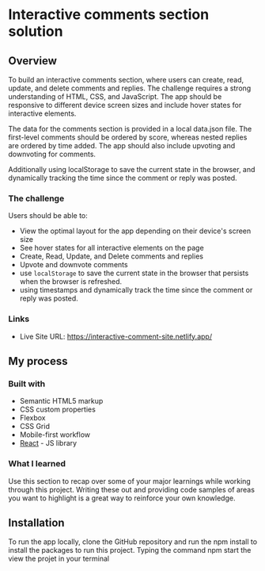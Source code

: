 # Interactive comments section solution

## Overview
To build an interactive comments section, where users can create, read, update, and delete comments and replies. The challenge requires a strong understanding of HTML, CSS, and JavaScript. The app should be responsive to different device screen sizes and include hover states for interactive elements.

The data for the comments section is provided in a local data.json file. The first-level comments should be ordered by score, whereas nested replies are ordered by time added. The app should also include upvoting and downvoting for comments.

Additionally using localStorage to save the current state in the browser, and dynamically tracking the time since the comment or reply was posted.
### The challenge

Users should be able to:
 
- View the optimal layout for the app depending on their device's screen size
- See hover states for all interactive elements on the page
- Create, Read, Update, and Delete comments and replies
- Upvote and downvote comments
- use `localStorage` to save the current state in the browser that persists when the browser is refreshed.
-  using timestamps and dynamically track the time since the comment or reply was posted.


### Links
- Live Site URL:  https://interactive-comment-site.netlify.app/
## My process

### Built with

- Semantic HTML5 markup
- CSS custom properties
- Flexbox
- CSS Grid
- Mobile-first workflow
- [React](https://reactjs.org/) - JS library
### What I learned

Use this section to recap over some of your major learnings while working through this project. Writing these out and providing code samples of areas you want to highlight is a great way to reinforce your own knowledge.


## Installation

To run the app locally, clone the GitHub repository and run the npm install to install the packages to run this project. Typing the command npm start the view the projet in your terminal
